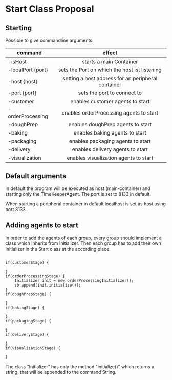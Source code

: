 # Start Class Proposal

## Starting

Possible to give commandline arguments:

|command            |effect                                             |
| ------------------|:-------------------------------------------------:|
|-isHost            |starts a main Container                            |
|-localPort {port}  |sets the Port on which the host ist listening      |
|-host {host}       |setting a host address for an peripheral container |
|-port {port}       |sets the port to connect to                        |
|-customer          |enables customer agents to start                   |
|-orderProcessing   |enables orderProcessing agents to start            |
|-doughPrep         |enables doughPrep agents to start                  |
|-baking            |enables baking agents to start                     |
|-packaging         |enables packaging agents to start                  |
|-delivery          |enables delivery agents to start                   |
|-visualization     |enables visualization agents to start              |

## Default arguments

In default the program will be executed as host (main-container) and starting only the TimeKeeperAgent. The port is set to 8133 in default.

When starting a peripheral container in default localhost is set as host using port 8133.

## Adding agents to start

In order to add the agents of each group, every group should implement a class which inherits from Initializer. Then each group has to add their own Initializer in
the Start class at the according place:

 ```
 
 if(customerStage) {

 }
 if(orderProcessingStage) {
     Initializer init = new orderProcessingInitializer();
     sb.append(init.initialize());
 }
 if(doughPrepStage) {

 }
 if(bakingStage) {

 }
 if(packagingStage) {

 }
 if(deliveryStage) {

 }
 if(visualizationStage) {

 }
 
```

The class "Initializer" has only the method "initialize()" which returns a string, that will be appended to the command String.